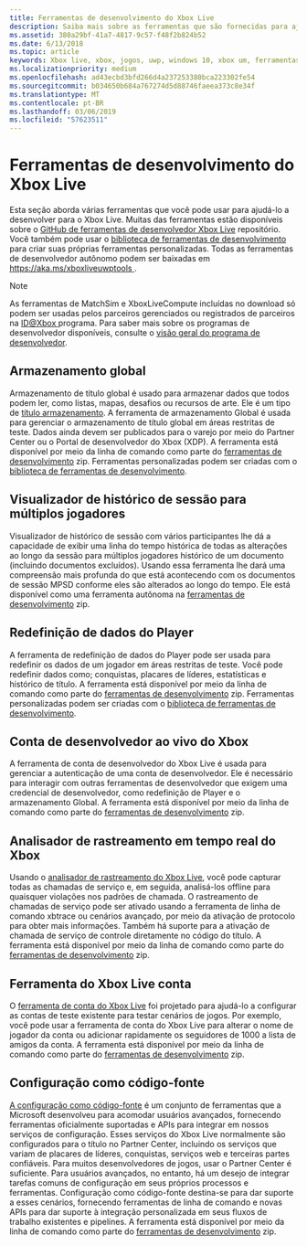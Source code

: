 ```yaml
---
title: Ferramentas de desenvolvimento do Xbox Live
description: Saiba mais sobre as ferramentas que são fornecidas para ajudar a desenvolver e testar seu Xbox Live habilitado título.
ms.assetid: 380a29bf-41a7-4817-9c57-f48f2b824b52
ms.date: 6/13/2018
ms.topic: article
keywords: Xbox live, xbox, jogos, uwp, windows 10, xbox um, ferramentas, a redefinição de player, live analisador de rastreamento, LTA, ferramenta de conta ao vivo do xbox,
ms.localizationpriority: medium
ms.openlocfilehash: ad43ecbd3bfd266d4a237253380bca223302fe54
ms.sourcegitcommit: b034650b684a767274d5d88746faeea373c8e34f
ms.translationtype: MT
ms.contentlocale: pt-BR
ms.lasthandoff: 03/06/2019
ms.locfileid: "57623511"
---
```

# <a name="development-tools-for-xbox-live"></a>Ferramentas de desenvolvimento do Xbox Live

Esta seção aborda várias ferramentas que você pode usar para ajudá-lo a desenvolver para o Xbox Live. Muitas das ferramentas estão disponíveis sobre o [GitHub de ferramentas de desenvolvedor Xbox Live](https://github.com/Microsoft/xbox-live-developer-tools) repositório. Você também pode usar o [biblioteca de ferramentas de desenvolvimento](https://www.nuget.org/packages/Microsoft.Xbox.Services.DevTools) para criar suas próprias ferramentas personalizadas. Todas as ferramentas de desenvolvedor autônomo podem ser baixadas em [ https://aka.ms/xboxliveuwptools ](https://aka.ms/xboxliveuwptools).

> [!NOTE]
> As ferramentas de MatchSim e XboxLiveCompute incluídas no download só podem ser usadas pelos parceiros gerenciados ou registrados de parceiros na [ ID@Xbox ](https://www.xbox.com/Developers/id) programa. Para saber mais sobre os programas de desenvolvedor disponíveis, consulte o [visão geral do programa de desenvolvedor](https://docs.microsoft.com/windows/uwp/xbox-live/developer-program-overview). 

## <a name="global-storage"></a>Armazenamento global
Armazenamento de título global é usado para armazenar dados que todos podem ler, como listas, mapas, desafios ou recursos de arte. Ele é um tipo de [título armazenamento](../storage-platform/xbox-live-title-storage/xbox-live-title-storage.md). A ferramenta de armazenamento Global é usada para gerenciar o armazenamento de título global em áreas restritas de teste. Dados ainda devem ser publicados para o varejo por meio do Partner Center ou o Portal de desenvolvedor do Xbox (XDP). A ferramenta está disponível por meio da linha de comando como parte do [ferramentas de desenvolvimento](https://aka.ms/xboxliveuwptools) zip. Ferramentas personalizadas podem ser criadas com o [biblioteca de ferramentas de desenvolvimento](https://www.nuget.org/packages/Microsoft.Xbox.Services.DevTools).

## <a name="multiplayer-session-history-viewer"></a>Visualizador de histórico de sessão para múltiplos jogadores
Visualizador de histórico de sessão com vários participantes lhe dá a capacidade de exibir uma linha do tempo histórica de todas as alterações ao longo da sessão para múltiplos jogadores histórico de um documento (incluindo documentos excluídos). Usando essa ferramenta lhe dará uma compreensão mais profunda do que está acontecendo com os documentos de sessão MPSD conforme eles são alterados ao longo do tempo. Ele está disponível como uma ferramenta autônoma na [ferramentas de desenvolvimento](https://aka.ms/xboxliveuwptools) zip.

## <a name="player-data-reset"></a>Redefinição de dados do Player
A ferramenta de redefinição de dados do Player pode ser usada para redefinir os dados de um jogador em áreas restritas de teste. Você pode redefinir dados como; conquistas, placares de líderes, estatísticas e histórico de título. A ferramenta está disponível por meio da linha de comando como parte do [ferramentas de desenvolvimento](https://aka.ms/xboxliveuwptools) zip. Ferramentas personalizadas podem ser criadas com o [biblioteca de ferramentas de desenvolvimento](https://www.nuget.org/packages/Microsoft.Xbox.Services.DevTools).

## <a name="xbox-live-developer-account"></a>Conta de desenvolvedor ao vivo do Xbox
A ferramenta de conta de desenvolvedor do Xbox Live é usada para gerenciar a autenticação de uma conta de desenvolvedor. Ele é necessário para interagir com outras ferramentas de desenvolvedor que exigem uma credencial de desenvolvedor, como redefinição de Player e o armazenamento Global. A ferramenta está disponível por meio da linha de comando como parte do [ferramentas de desenvolvimento](https://aka.ms/xboxliveuwptools) zip.

## <a name="xbox-live-trace-analyzer"></a>Analisador de rastreamento em tempo real do Xbox
Usando o [analisador de rastreamento do Xbox Live](analyze-service-calls.md), você pode capturar todas as chamadas de serviço e, em seguida, analisá-los offline para quaisquer violações nos padrões de chamada. O rastreamento de chamadas de serviço pode ser ativado usando a ferramenta de linha de comando xbtrace ou cenários avançado, por meio da ativação de protocolo para obter mais informações. Também há suporte para a ativação de chamada de serviço de controle diretamente no código do título. A ferramenta está disponível por meio da linha de comando como parte do [ferramentas de desenvolvimento](https://aka.ms/xboxliveuwptools) zip.

## <a name="xbox-live-account-tool"></a>Ferramenta do Xbox Live conta  
O [ferramenta de conta do Xbox Live](xbox-live-account-tool.md) foi projetado para ajudá-lo a configurar as contas de teste existente para testar cenários de jogos. Por exemplo, você pode usar a ferramenta de conta do Xbox Live para alterar o nome de jogador da conta ou adicionar rapidamente os seguidores de 1000 a lista de amigos da conta. A ferramenta está disponível por meio da linha de comando como parte do [ferramentas de desenvolvimento](https://aka.ms/xboxliveuwptools) zip.

## <a name="config-as-source"></a>Configuração como código-fonte
[A configuração como código-fonte](https://github.com/Microsoft/xbox-live-developer-tools/blob/master/CONFIGASSOURCE.md) é um conjunto de ferramentas que a Microsoft desenvolveu para acomodar usuários avançados, fornecendo ferramentas oficialmente suportadas e APIs para integrar em nossos serviços de configuração. Esses serviços do Xbox Live normalmente são configurados para o título no Partner Center, incluindo os serviços que variam de placares de líderes, conquistas, serviços web e terceiras partes confiáveis. Para muitos desenvolvedores de jogos, usar o Partner Center é suficiente. Para usuários avançados, no entanto, há um desejo de integrar tarefas comuns de configuração em seus próprios processos e ferramentas.  Configuração como código-fonte destina-se para dar suporte a esses cenários, fornecendo ferramentas de linha de comando e novas APIs para dar suporte à integração personalizada em seus fluxos de trabalho existentes e pipelines. A ferramenta está disponível por meio da linha de comando como parte do [ferramentas de desenvolvimento](https://aka.ms/xboxliveuwptools) zip.
